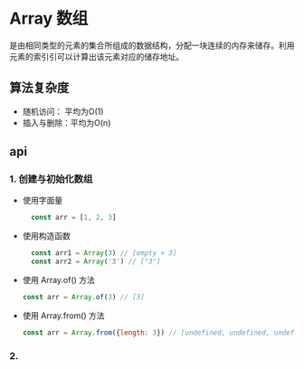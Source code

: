 <!--
 * @Author: Wenzhe
 * @Date: 2020-06-03 15:02:23
 * @LastEditors: Wenzhe
 * @LastEditTime: 2020-06-03 15:36:00
-->

# Array 数组

是由相同类型的元素的集合所组成的数据结构，分配一块连续的内存来储存。利用元素的索引引可以计算出该元素对应的储存地址。

## 算法复杂度

* 随机访问： 平均为O(1)
* 插入与删除：平均为O(n)

## api

### 1. 创建与初始化数组

* 使用字面量

  ```js
    const arr = [1, 2, 3]
  ```

* 使用构造函数

  ```js
    const arr1 = Array(3) // [empty × 3]
    const arr2 = Array('3') // ["3"]
  ```

* 使用 Array.of() 方法

  ```js
  const arr = Array.of(3) // [3]
  ```

* 使用 Array.from() 方法

  ```js
  const arr = Array.from({length: 3}) // [undefined, undefined, undefined]
  ```

### 2.